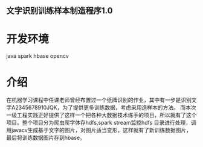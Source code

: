 ##  文字识别训练样本制造程序1.0 ##

# 开发环境 #
java spark hbase opencv

# 介绍 #
在机器学习课程中任课老师曾经布置过一个纸牌识别的作业，其中有一步是识别文字A2345678910JQK，为了提供更多训练数据，考虑采用造样本的方法。
而本次一级工程实践正好提供了这样一个把各种大数据技术练手的项目，所以就有了这个项目。整个项目分为爬虫爬字体存hdfs,spark stream监控hdfs
目录进行处理，调用javacv生成基于文字的图片，对图片适当变形，这样就有了新训练数据图片，最后将训练数据图片存到hbase。
